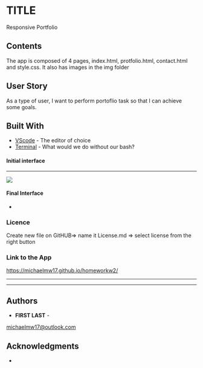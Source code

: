 # TITLE

Responsive Portfolio

## Contents

<p>
The app is composed of 4 pages, index.html, protfolio.html, contact.html and style.css. It also has images in the img folder
</p>

## User Story

<p>
As a type of user, I want to perform portoflio task so that I can achieve some goals.
</p>

## Built With

- [VScode](https://code.visualstudio.com/) - The editor of choice
- [Terminal](https:///) - What would we do without our bash?

#### Initial interface

<hr>
<img src="./img/aboutpage.png.png">
<!-- <img src="./img/portfoilopage.png.png">
<img src="./img/contactpage.png.png"> -->

#### Final Interface

-

### Licence

Create new file on GitHUB=> name it License.md => select license from the right button

### Link to the App

<a href=".">https://michaelmw17.github.io/homeworkw2/</a><hr>

<hr>

## Authors

- **FIRST LAST** -

michaelmw17@outlook.com

## Acknowledgments

-
